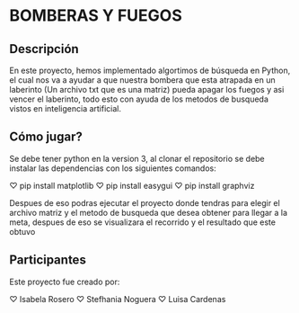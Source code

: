 # BOMBERAS Y FUEGOS

## Descripción

En este proyecto, hemos implementado algortimos de búsqueda en Python, el cual nos va a ayudar a que nuestra bombera que esta atrapada en un laberinto (Un archivo txt que es una matriz) pueda apagar los fuegos y asi vencer el laberinto, todo esto con ayuda de los metodos de busqueda vistos en inteligencia artificial.

## Cómo jugar?

Se debe tener python en la version 3, al clonar el repositorio se debe instalar las dependencias con los siguientes comandos:

♡ pip install matplotlib
♡ pip install easygui
♡ pip install graphviz

Despues de eso podras ejecutar el proyecto donde tendras para elegir el archivo matriz y el metodo de busqueda que desea obtener para llegar a la meta, despues de eso se visualizara el recorrido y el resultado que este obtuvo

## Participantes

Este proyecto fue creado por:

♡ Isabela Rosero
♡ Stefhania Noguera
♡ Luisa Cardenas

